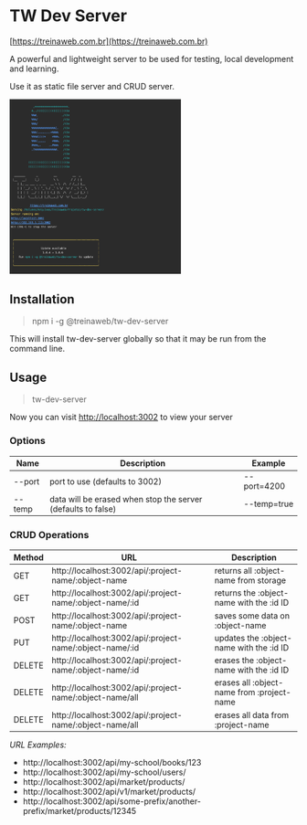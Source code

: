 # TW Dev Server
[https://treinaweb.com.br](https://treinaweb.com.br)


A powerful and lightweight server to be used for testing, local development and learning.

Use it as static file server and CRUD server.

<img src="./snapshot.png" width="300">


## Installation

> npm i -g @treinaweb/tw-dev-server

This will install tw-dev-server globally so that it may be run from the command line.

## Usage
> tw-dev-server

Now you can visit [http://localhost:3002](http://localhost:3002) to view your server

### Options

| Name        | Description           | Example  |
| ------------- |-------------| -----|
| --port     | port to use (defaults to 3002) | --port=4200 |
| --temp     | data will be erased when stop the server (defaults to false) | --temp=true |


### CRUD Operations


| Method        | URL           | Description  |
| ------------- |-------------| -----|
|  GET    | http://localhost:3002/api/:project-name/:object-name | returns all :object-name from storage |
|  GET    | http://localhost:3002/api/:project-name/:object-name/:id | returns the :object-name with the :id ID |
|  POST    | http://localhost:3002/api/:project-name/:object-name | saves some data on :object-name |
|  PUT     | http://localhost:3002/api/:project-name/:object-name/:id | updates the :object-name with the :id ID |
|  DELETE    | http://localhost:3002/api/:project-name/:object-name/:id | erases the :object-name with the :id ID |
|  DELETE    | http://localhost:3002/api/:project-name/:object-name/all | erases all :object-name from :project-name |
|  DELETE    | http://localhost:3002/api/:project-name/:object-name/all | erases all data from :project-name |

*URL Examples:*

- http://localhost:3002/api/my-school/books/123
- http://localhost:3002/api/my-school/users/
- http://localhost:3002/api/market/products/
- http://localhost:3002/api/v1/market/products/
- http://localhost:3002/api/some-prefix/another-prefix/market/products/12345